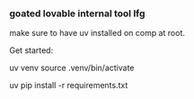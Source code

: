 ### goated lovable internal tool lfg

make sure to have uv installed on comp at root.

Get started:

uv venv
source .venv/bin/activate

uv pip install -r requirements.txt